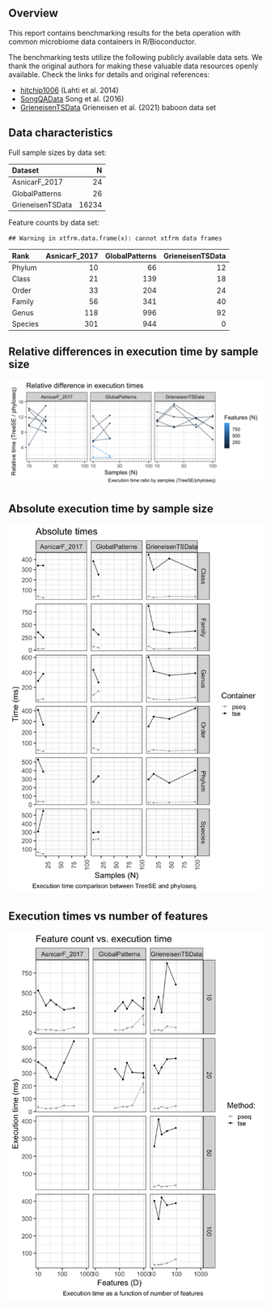 ## Overview

This report contains benchmarking results for the beta operation with
common microbiome data containers in R/Bioconductor.

The benchmarking tests utilize the following publicly available data
sets. We thank the original authors for making these valuable data
resources openly available. Check the links for details and original
references:

-   [hitchip1006](https://github.com/microbiome/miaTime/blob/master/R/data.R)
    (Lahti et al. 2014)
-   [SongQAData](https://microbiome.github.io/microbiomeDataSets/reference/SongQAData.html)
    Song et al. (2016)
-   [GrieneisenTSData](https://microbiome.github.io/microbiomeDataSets/reference/GrieneisenTSData.html)
    Grieneisen et al. (2021) baboon data set

## Data characteristics

Full sample sizes by data set:

<table>
<thead>
<tr class="header">
<th style="text-align: left;">Dataset</th>
<th style="text-align: right;">N</th>
</tr>
</thead>
<tbody>
<tr class="odd">
<td style="text-align: left;">AsnicarF_2017</td>
<td style="text-align: right;">24</td>
</tr>
<tr class="even">
<td style="text-align: left;">GlobalPatterns</td>
<td style="text-align: right;">26</td>
</tr>
<tr class="odd">
<td style="text-align: left;">GrieneisenTSData</td>
<td style="text-align: right;">16234</td>
</tr>
</tbody>
</table>

Feature counts by data set:

    ## Warning in xtfrm.data.frame(x): cannot xtfrm data frames

<table>
<thead>
<tr class="header">
<th style="text-align: left;">Rank</th>
<th style="text-align: right;">AsnicarF_2017</th>
<th style="text-align: right;">GlobalPatterns</th>
<th style="text-align: right;">GrieneisenTSData</th>
</tr>
</thead>
<tbody>
<tr class="odd">
<td style="text-align: left;">Phylum</td>
<td style="text-align: right;">10</td>
<td style="text-align: right;">66</td>
<td style="text-align: right;">12</td>
</tr>
<tr class="even">
<td style="text-align: left;">Class</td>
<td style="text-align: right;">21</td>
<td style="text-align: right;">139</td>
<td style="text-align: right;">18</td>
</tr>
<tr class="odd">
<td style="text-align: left;">Order</td>
<td style="text-align: right;">33</td>
<td style="text-align: right;">204</td>
<td style="text-align: right;">24</td>
</tr>
<tr class="even">
<td style="text-align: left;">Family</td>
<td style="text-align: right;">56</td>
<td style="text-align: right;">341</td>
<td style="text-align: right;">40</td>
</tr>
<tr class="odd">
<td style="text-align: left;">Genus</td>
<td style="text-align: right;">118</td>
<td style="text-align: right;">996</td>
<td style="text-align: right;">92</td>
</tr>
<tr class="even">
<td style="text-align: left;">Species</td>
<td style="text-align: right;">301</td>
<td style="text-align: right;">944</td>
<td style="text-align: right;">0</td>
</tr>
</tbody>
</table>

## Relative differences in execution time by sample size

![](fig/beta_files/figure-markdown_strict/ratio-1.png)

## Absolute execution time by sample size

![](fig/beta_files/figure-markdown_strict/abs_by_time-1.png)

## Execution times vs number of features

![](fig/beta_files/figure-markdown_strict/multi_ex_time-1.png)
